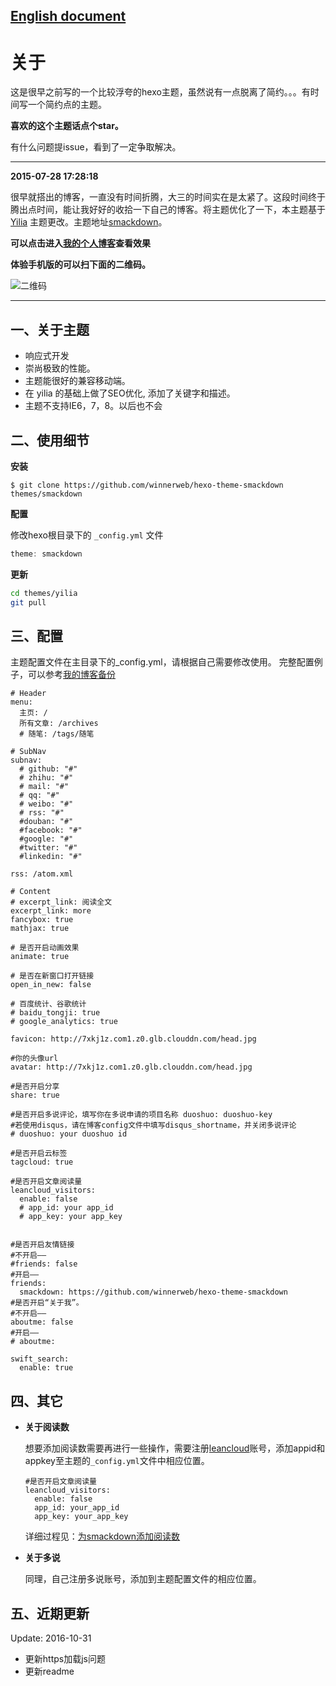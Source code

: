 [English document](https://github.com/winnerweb/hexo-theme-smackdown/blob/master/README.md)
---
关于
===
这是很早之前写的一个比较浮夸的hexo主题，虽然说有一点脱离了简约。。。有时间写一个简约点的主题。

**喜欢的这个主题话点个star。**

有什么问题提issue，看到了一定争取解决。

___

**2015-07-28 17:28:18**

很早就搭出的博客，一直没有时间折腾，大三的时间实在是太紧了。这段时间终于腾出点时间，能让我好好的收拾一下自己的博客。将主题优化了一下，本主题基于 [Yilia](https://github.com/litten/hexo-theme-yilia) 主题更改。主题地址[smackdown](https://github.com/winnerweb/hexo-theme-smackdown)。

**可以点击进入[我的个人博客](https://winnerweb.github.io/blog)查看效果**

**体验手机版的可以扫下面的二维码。**

![二维码](http://7xkj1z.com1.z0.glb.clouddn.com/blog%E4%BA%8C%E7%BB%B4%E7%A0%81.png "GitHub Mark")

---

一、关于主题
---
- 响应式开发
- 崇尚极致的性能。
- 主题能很好的兼容移动端。
- 在 yilia 的基础上做了SEO优化, 添加了关键字和描述。
- 主题不支持IE6，7，8。以后也不会

二、使用细节
---
**安装**

```
$ git clone https://github.com/winnerweb/hexo-theme-smackdown themes/smackdown
```

**配置**

修改hexo根目录下的 ```_config.yml``` 文件
```js
theme: smackdown
```

**更新**
```Bash
cd themes/yilia
git pull
```

三、配置
---
主题配置文件在主目录下的_config.yml，请根据自己需要修改使用。 完整配置例子，可以参考[我的博客备份](https://github.com/winnerweb/myHexo)

```
# Header
menu:
  主页: /
  所有文章: /archives
  # 随笔: /tags/随笔

# SubNav
subnav:
  # github: "#"
  # zhihu: "#"
  # mail: "#"
  # qq: "#"
  # weibo: "#"
  # rss: "#"
  #douban: "#"
  #facebook: "#"
  #google: "#"
  #twitter: "#"
  #linkedin: "#"

rss: /atom.xml

# Content
# excerpt_link: 阅读全文
excerpt_link: more
fancybox: true
mathjax: true

# 是否开启动画效果
animate: true

# 是否在新窗口打开链接
open_in_new: false

# 百度统计、谷歌统计
# baidu_tongji: true
# google_analytics: true

favicon: http://7xkj1z.com1.z0.glb.clouddn.com/head.jpg

#你的头像url
avatar: http://7xkj1z.com1.z0.glb.clouddn.com/head.jpg

#是否开启分享
share: true

#是否开启多说评论，填写你在多说申请的项目名称 duoshuo: duoshuo-key
#若使用disqus，请在博客config文件中填写disqus_shortname，并关闭多说评论
# duoshuo: your duoshuo id

#是否开启云标签
tagcloud: true

#是否开启文章阅读量
leancloud_visitors:
  enable: false
  # app_id: your app_id
  # app_key: your app_key


#是否开启友情链接
#不开启——
#friends: false
#开启——
friends:
  smackdown: https://github.com/winnerweb/hexo-theme-smackdown
#是否开启“关于我”。
#不开启——
aboutme: false
#开启——
# aboutme:

swift_search:
  enable: true
```

四、其它
---
- **关于阅读数**

  想要添加阅读数需要再进行一些操作，需要注册[leancloud](https://leancloud.cn)账号，添加appid和appkey至主题的```_config.yml```文件中相应位置。
  ```
  #是否开启文章阅读量
  leancloud_visitors:
    enable: false
    app_id: your_app_id
    app_key: your_app_key
  ```
  详细过程见：[为smackdown添加阅读数](http://blog.smackdown.gebilaowu.cn/2016/10/31/hexo%E4%B8%BB%E9%A2%98%E6%B7%BB%E5%8A%A0%E9%98%85%E8%AF%BB%E6%95%B0/)

- **关于多说**

  同理，自己注册多说账号，添加到主题配置文件的相应位置。

五、近期更新
---

Update: 2016-10-31
- 更新https加载js问题
- 更新readme
